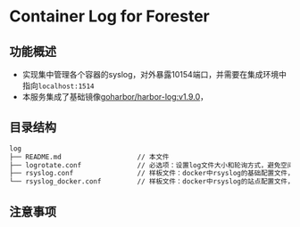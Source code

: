 # Container Log for Forester

## 功能概述

- 实现集中管理各个容器的syslog，对外暴露10154端口，并需要在集成环境中指向`localhost:1514`
- 本服务集成了基础镜像[goharbor/harbor-log:v1.9.0](https://hub.docker.com/layers/goharbor/harbor-log/v1.9.1/images/sha256-c30459ee4275858d5094ce9774acb4fcaaa211be4e530ea13df4cda0a925a873)，

## 目录结构

``` txt
log
├── README.md                   // 本文件
├── logrotate.conf              // 必选项：设置log文件大小和轮询方式，避免空间溢出
├── rsyslog.conf                // 样板文件：docker中rsyslog的基础配置文件，文件位于`/etc/rsyslog.conf`
└── rsyslog_docker.conf         // 样板文件：docker中rsyslog的站点配置文件，文件位于`/etc/rsyslog.d/rsyslog_docker.conf`
```

## 注意事项
